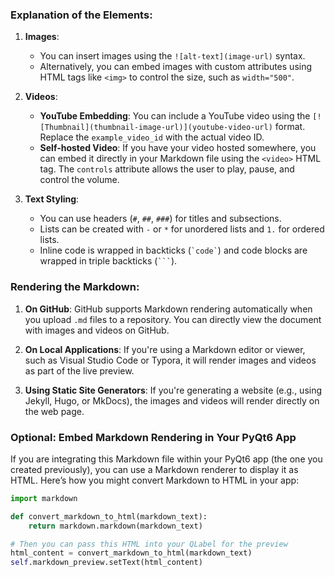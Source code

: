 
### Explanation of the Elements:

1. **Images**:
   - You can insert images using the `![alt-text](image-url)` syntax.
   - Alternatively, you can embed images with custom attributes using HTML tags like `<img>` to control the size, such as `width="500"`.

2. **Videos**:
   - **YouTube Embedding**: You can include a YouTube video using the `[![Thumbnail](thumbnail-image-url)](youtube-video-url)` format. Replace the `example_video_id` with the actual video ID.
   - **Self-hosted Video**: If you have your video hosted somewhere, you can embed it directly in your Markdown file using the `<video>` HTML tag. The `controls` attribute allows the user to play, pause, and control the volume.

3. **Text Styling**:
   - You can use headers (`#`, `##`, `###`) for titles and subsections.
   - Lists can be created with `-` or `*` for unordered lists and `1.` for ordered lists.
   - Inline code is wrapped in backticks (`` `code` ``) and code blocks are wrapped in triple backticks (```` ``` ````).

### Rendering the Markdown:

1. **On GitHub**: GitHub supports Markdown rendering automatically when you upload `.md` files to a repository. You can directly view the document with images and videos on GitHub.
   
2. **On Local Applications**: If you're using a Markdown editor or viewer, such as Visual Studio Code or Typora, it will render images and videos as part of the live preview.

3. **Using Static Site Generators**: If you're generating a website (e.g., using Jekyll, Hugo, or MkDocs), the images and videos will render directly on the web page.

### Optional: Embed Markdown Rendering in Your PyQt6 App

If you are integrating this Markdown file within your PyQt6 app (the one you created previously), you can use a Markdown renderer to display it as HTML. Here’s how you might convert Markdown to HTML in your app:

```python
import markdown

def convert_markdown_to_html(markdown_text):
    return markdown.markdown(markdown_text)

# Then you can pass this HTML into your QLabel for the preview
html_content = convert_markdown_to_html(markdown_text)
self.markdown_preview.setText(html_content)
